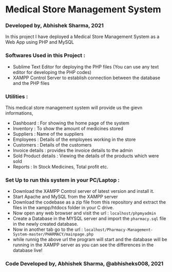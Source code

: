 # Medical Store Management System
### Developed by, Abhishek Sharma, 2021
In this project I have deployed a Medical Store Management System as a Web App using PHP and MySQL

### Softwares Used in this Project :
- Sublime Text Editor for deploying the PHP files (You can use any text editor for developing the PHP codes)
- XAMPP Control Server to establish connection between the database and the PHP files

### Utilities :
This medical store management system will provide us the gievn informations,
- Dashboard : For showing the home page of the system
- Inventory : To show the amount of medicines stored
- Suppliers : Name of the suppliers
- Employees : Details of the employees working in the store
- Customers : Details of the customers
- Invoice details : provides the invoice details to the admin
- Sold Product details : Viewing the details of the products which were sold
- Reports : In Stock Medicines, Total profit etc.

### Set Up to run this system in your PC/Laptop :
- Download the XAMPP Control server of latest version and install it.
- Start Apache and MySQL from the XAMPP server
- Download the codebase as a zip file from this repository and extract the files in the xampp/htdocs folder in your C drive.
- Now open any web browser and visit the url : `localhost/phpmyadmin`
- Create a Database in the MYSQL server and import the `pharmacy.sql` file in the newly created database.
- Now in another tab go to the url : `localhost/Pharmacy-Management-System-master/PHARMACY/mainpage.php`
- while runnig the above url the program will start and the database will be running in the XAMPP server as you can see the differences in the database live!

### Code Developed by, Abhishek Sharma, @abhisheks008, 2021
